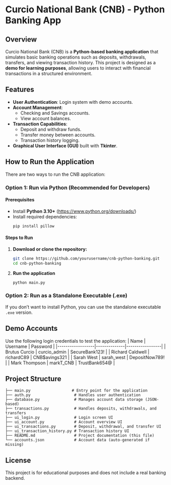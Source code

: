 # Curcio National Bank (CNB) - Python Banking App

## Overview
Curcio National Bank (CNB) is a **Python-based banking application** that simulates basic banking operations such as deposits, withdrawals, transfers, and viewing transaction history. This project is designed as a **demo for learning purposes**, allowing users to interact with financial transactions in a structured environment.

## Features
- **User Authentication**: Login system with demo accounts.
- **Account Management**:
  - Checking and Savings accounts.
  - View account balances.
- **Transaction Capabilities**:
  - Deposit and withdraw funds.
  - Transfer money between accounts.
  - Transaction history logging.
- **Graphical User Interface (GUI)** built with **Tkinter**.

## How to Run the Application
There are two ways to run the CNB application:

### **Option 1: Run via Python (Recommended for Developers)**
#### **Prerequisites**
- Install **Python 3.10+** (https://www.python.org/downloads/)
- Install required dependencies:
  ```bash
  pip install pillow
  ```

#### **Steps to Run**
1. **Download or clone the repository:**
   ```bash
   git clone https://github.com/yourusername/cnb-python-banking.git
   cd cnb-python-banking
   ```
2. **Run the application**
   ```bash
   python main.py
   ```
   
### **Option 2: Run as a Standalone Executable (.exe)**
If you don’t want to install Python, you can use the standalone executable `.exe` version.

## Demo Accounts
Use the following login credentials to test the application:
| Name              | Username      | Password         |
|------------------|--------------|-----------------|
| Brutus Curcio    | curcio_admin | SecureBank123!  |
| Richard Caldwell | richardC89   | CNB$avings321   |
| Sarah West      | sarah_west    | DepositNow789!  |
| Mark Thompson   | markT_CNB     | TrustBank654@   |

## Project Structure
```
├── main.py                  # Entry point for the application
├── auth.py                   # Handles user authentication
├── database.py               # Manages account data storage (JSON-based)
├── transactions.py           # Handles deposits, withdrawals, and transfers
├── ui_login.py               # Login screen UI
├── ui_account.py             # Account overview UI
├── ui_transactions.py        # Deposit, withdrawal, and transfer UI
├── ui_transaction_history.py # Transaction history UI
├── README.md                 # Project documentation (this file)
└── accounts.json             # Account data (auto-generated if missing)
```

## License
This project is for educational purposes and does not include a real banking backend.
